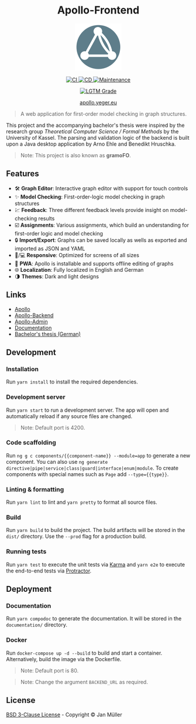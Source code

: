 <h1 align="center">Apollo-Frontend</h1>

<p align="center">
  <img src="https://raw.githubusercontent.com/DerYeger/apollo-frontend/master/src/assets/icons/android-chrome-512x512.png" alt="Logo" width="128" height="128">
</p>

<p align="center">
  <a href="https://github.com/DerYeger/apollo-frontend/actions/workflows/ci.yml">
    <img alt="CI" src="https://github.com/DerYeger/apollo-frontend/actions/workflows/ci.yml/badge.svg?event=push">
  </a>
  <a href="https://github.com/DerYeger/apollo-frontend/actions/workflows/cd.yml">
    <img alt="CD" src="https://github.com/DerYeger/apollo-frontend/actions/workflows/cd.yml/badge.svg">
  </a>
  <a href="https://github.com/DerYeger/apollo-frontend/actions/workflows/maintenance.yml">
    <img alt="Maintenance" src="https://github.com/DerYeger/apollo-frontend/actions/workflows/maintenance.yml/badge.svg">
  </a>
</p>

<p align="center">
  <a href="https://lgtm.com/projects/g/DerYeger/apollo-frontend">
    <img alt="LGTM Grade" src="https://img.shields.io/lgtm/grade/javascript/github/DerYeger/apollo-frontend?logo=lgtm">
  </a>
</p>

<p align="center">
   <a href="https://apollo.yeger.eu/">
    apollo.yeger.eu
  </a>
</p>

> A web application for first-order model checking in graph structures.

This project and the accompanying bachelor's thesis were inspired by the research group *Theoretical Computer Science / Formal Methods* by the University of Kassel.
The parsing and validation logic of the backend is built upon a Java desktop application by Arno Ehle and Benedikt Hruschka.

> Note: This project is also known as **gramoFO**.

## Features

- 🛠 **Graph Editor**: Interactive graph editor with support for touch controls
- ✨ **Model Checking**: First-order-logic model checking in graph structures
- 💹 **Feedback**: Three different feedback levels provide insight on model-checking results
- ☑️ **Assignments**: Various assignments, which build an understanding for first-order logic and model checking
- 🔒 **Import/Export**: Graphs can be saved locally as wells as exported and imported as JSON and YAML
- 📱/💻 **Responsive**: Optimized for screens of all sizes
- 📶 **PWA**: Apollo is installable and supports offline editing of graphs
- 🌐 **Localization**: Fully localized in English and German
- 🌗 **Themes**: Dark and light designs

## Links

- [Apollo](https://github.com/DerYeger/apollo)
- [Apollo-Backend](https://github.com/DerYeger/apollo-backend)
- [Apollo-Admin](https://github.com/DerYeger/apollo-admin)
- [Documentation](https://apollo-frontend.yeger.eu/)
- [Bachelor's thesis (German)](https://jan-mueller.at/documents/bachelor-thesis)

## Development

### Installation

Run `yarn install` to install the required dependencies.

### Development server

Run `yarn start` to run a development server. The app will open and automatically reload if any source files are changed.
>Note: Default port is 4200.

### Code scaffolding

Run `ng g c components/{{component-name}} --module=app` to generate a new component. You can also use `ng generate directive|pipe|service|class|guard|interface|enum|module`. To create components with special names such as `Page` add `--type={{type}}`.

### Linting & formatting

Run `yarn lint` to lint and `yarn pretty` to format all source files.

### Build

Run `yarn build` to build the project. The build artifacts will be stored in the `dist/` directory. Use the `--prod` flag for a production build.

### Running tests

Run `yarn test` to execute the unit tests via [Karma](https://karma-runner.github.io) and `yarn e2e` to execute the end-to-end tests via [Protractor](http://www.protractortest.org/).

## Deployment

### Documentation

Run `yarn compodoc` to generate the documentation. It will be stored in the `documentation/` directory.

### Docker

Run `docker-compose up -d --build` to build and start a container. Alternatively, build the image via the Dockerfile.
>Note: Default port is 80.

>Note: Change the argument `BACKEND_URL` as required.

## License

[BSD 3-Clause License](./LICENSE) - Copyright &copy; Jan Müller
